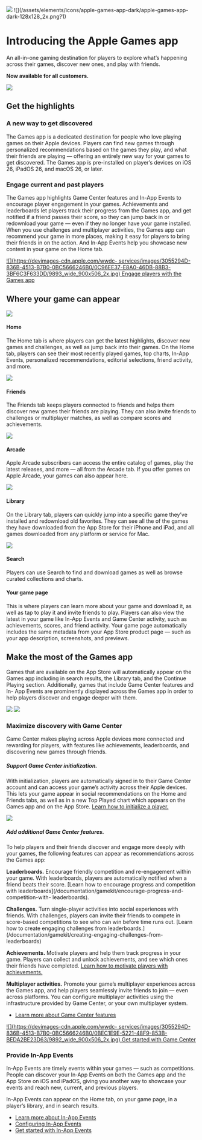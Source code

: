 ![](/assets/elements/icons/apple-games-app/apple-games-app-128x128_2x.png?1)
![](/assets/elements/icons/apple-games-app-dark/apple-games-app-
dark-128x128_2x.png?1)

# Introducing the Apple Games app

An all-in-one gaming destination for players to explore what’s happening
across their games, discover new ones, and play with friends.

**Now available for all customers.**

![](/games-app/images/lockup-hero_2x.png?1)

## Get the highlights

### A new way to get discovered

The Games app is a dedicated destination for people who love playing games on
their Apple devices. Players can find new games through personalized
recommendations based on the games they play, and what their friends are
playing — offering an entirely new way for your games to get discovered. The
Games app is pre-installed on player’s devices on iOS 26, iPadOS 26, and macOS
26, or later.

### Engage current and past players

The Games app highlights Game Center features and In-App Events to encourage
player engagement in your games. Achievements and leaderboards let players
track their progress from the Games app, and get notified if a friend passes
their score, so they can jump back in or redownload your game — even if they
no longer have your game installed. When you use challenges and multiplayer
activities, the Games app can recommend your game in more places, making it
easy for players to bring their friends in on the action. And In-App Events
help you showcase new content in your game on the Home tab.

[ ![](https://devimages-cdn.apple.com/wwdc-
services/images/3055294D-836B-4513-B7B0-0BC5666246B0/0C96EE37-E8A0-46DB-88B3-3BF6C3F633DD/9893_wide_900x506_2x.jpg)
Engage players with the Games app ](/videos/play/wwdc2025/215/)

## Where your game can appear

![](/games-app/images/home.svg)

#### Home

The Home tab is where players can get the latest highlights, discover new
games and challenges, as well as jump back into their games. On the Home tab,
players can see their most recently played games, top charts, In-App Events,
personalized recommendations, editorial selections, friend activity, and more.

![](/games-app/images/person-2-fill.svg)

#### Friends

The Friends tab keeps players connected to friends and helps them discover new
games their friends are playing. They can also invite friends to challenges or
multiplayer matches, as well as compare scores and achievements.

![](/games-app/images/joystickcontroller-fill.svg)

#### Arcade

Apple Arcade subscribers can access the entire catalog of games, play the
latest releases, and more — all from the Arcade tab. If you offer games on
Apple Arcade, your games can also appear here.

![](/games-app/images/square-stack-fill.svg)

#### Library

On the Library tab, players can quickly jump into a specific game they’ve
installed and redownload old favorites. They can see all the of the games they
have downloaded from the App Store for their iPhone and iPad, and all games
downloaded from any platform or service for Mac.

![](/games-app/images/magnifyingglass.svg)

#### Search

Players can use Search to find and download games as well as browse curated
collections and charts.

#### Your game page

This is where players can learn more about your game and download it, as well
as tap to play it and invite friends to play. Players can also view the latest
in your game like In-App Events and Game Center activity, such as
achievements, scores, and friend activity. Your game page automatically
includes the same metadata from your App Store product page — such as your app
description, screenshots, and previews.

## Make the most of the Games app

Games that are available on the App Store will automatically appear on the
Games app including in search results, the Library tab, and the Continue
Playing section. Additionally, games that include Game Center features and In-
App Events are prominently displayed across the Games app in order to help
players discover and engage deeper with them.

![](/assets/elements/icons/game-center/game-center-96x96_2x.png?1)
![](/assets/elements/icons/game-center-dark/game-center-dark-96x96_2x.png?1)

### Maximize discovery with Game Center

Game Center makes playing across Apple devices more connected and rewarding
for players, with features like achievements, leaderboards, and discovering
new games through friends.

##### Support Game Center initialization.

With initialization, players are automatically signed in to their Game Center
account and can access your game’s activity across their Apple devices. This
lets your game appear in social recommendations on the Home and Friends tabs,
as well as in a new Top Played chart which appears on the Games app and on the
App Store. [Learn how to initialize a
player.](/documentation/gamekit/authenticating-a-player)

![](/games-app/images/device-friends-game-center_2x.png)

##### Add additional Game Center features.

To help players and their friends discover and engage more deeply with your
games, the following features can appear as recommendations across the Games
app:

**Leaderboards.** Encourage friendly competition and re-engagement within your
game. With leaderboards, players are automatically notified when a friend
beats their score. [Learn how to encourage progress and competition with
leaderboards](/documentation/gamekit/encourage-progress-and-competition-with-
leaderboards).

**Challenges.** Turn single-player activities into social experiences with
friends. With challenges, players can invite their friends to compete in
score-based competitions to see who can win before time runs out. [Learn how
to create engaging challenges from
leaderboards.](/documentation/gamekit/creating-engaging-challenges-from-
leaderboards)

**Achievements.** Motivate players and help them track progress in your game.
Players can collect and unlock achievements, and see which ones their friends
have completed. [Learn how to motivate players with
achievements.](/documentation/gamekit/rewarding-players-with-achievements)

**Multiplayer activities.** Promote your game’s multiplayer experiences across
the Games app, and help players seamlessly invite friends to join — even
across platforms. You can configure multiplayer activities using the
infrastructure provided by Game Center, or your own multiplayer system.

  * [Learn more about Game Center features](/game-center/)

[ ![](https://devimages-cdn.apple.com/wwdc-
services/images/3055294D-836B-4513-B7B0-0BC5666246B0/0BEC1E9E-5221-48F9-853B-BEDA2BE23D63/9892_wide_900x506_2x.jpg)
Get started with Game Center ](/videos/play/wwdc2025/214/)

### Provide In-App Events

In‑App Events are timely events within your games — such as competitions.
People can discover your In‑App Events on both the Games app and the App Store
on iOS and iPadOS, giving you another way to showcase your events and reach
new, current, and previous players.

In-App Events can appear on the Home tab, on your game page, in a player’s
library, and in search results.

  * [Learn more about In-App Events](/app-store/in-app-events/)
  * [Configuring In-App Events](/help/app-store-connect/offer-in-app-events/offer-in-app-events/)
  * [Get started with In-App Events](/videos/play/tech-talks/110347/)

